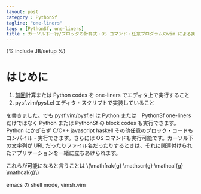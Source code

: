```yaml
---
layout: post
category : PythonSf
tagline: "one-liners"
tags : [PythonSf, one-liners]
title : カーソル下一行/ブロックの計算式・OS コマンド・任意プログラムのvim による実行--jpn
---
```

{% include JB/setup %}

# はじめに

1. [前回](http://loboskobayashi.github.io/pythonsf/2015/12-01/recomending_PythonSf_one-liners_for_general_python_codes/)計算または Python codes を one-liners でエディタ上で実行すること
2. pysf.vim/pysf.el エディタ・スクリプトで実装していること

を書きました。でも pysf.vim/pysf.el は Python または　PythonSf one-liners だけではなく Python または PythonSf の block codes も実行できます。Python にかぎらず C/C++ javascript haskell その他任意のブロック・コードもコンパイル・実行できます。さらには OS コマンドも実行可能です。カーソル下の文字列が URL だったりファイル名だったりするときは、それに関連付けられたアプリケーションを一緒に立ちあけられます。

これらが可能になると言うことは \\(\mathfrak{g} \mathscr{g} \mathcal{g} \mathcal{g}\\)


emacs の shell mode,
vimsh.vim




